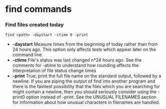 # find commands

### Find files created today

```
find <path> -daystart -ctime 0 -print
```

- **-daystart** Measure times from the beginning of today rather than from 24 hours ago. This option only affects tests which appear later on the command line.
- **-ctime** File's status was last changed n*24 hours ago. See the comments for -atime to understand how rounding affects the interpretation of file status change times
- **-print** True; print the full file name on the standard output, followed by a newline. If you are piping the output of find into another program and there is the faintest possibility that the files which you are searching for might contain a newline, then you should seriously consider using the -print0 option instead of -print. See the UNUSUAL FILENAMES section for information about how unusual characters in filenames are handled.